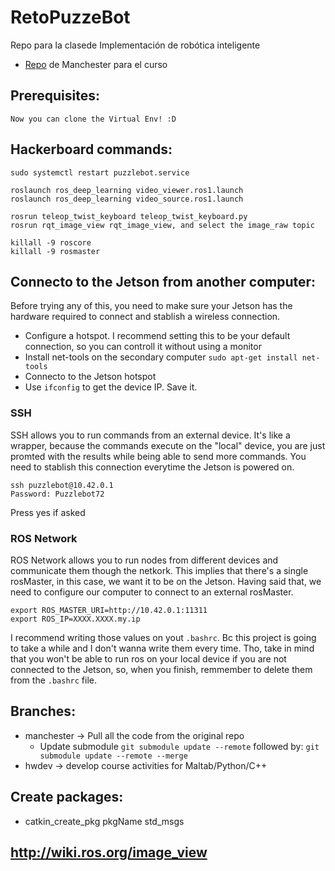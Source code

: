 # RetoPuzzeBot
Repo para la clasede Implementación de robótica inteligente


* [Repo](https://github.com/Manchester-Robotics/ROSApril2022_Students) de Manchester para el curso

## Prerequisites:
    Now you can clone the Virtual Env! :D

## Hackerboard commands:

    sudo systemctl restart puzzlebot.service

    roslaunch ros_deep_learning video_viewer.ros1.launch
    roslaunch ros_deep_learning video_source.ros1.launch

    rosrun teleop_twist_keyboard teleop_twist_keyboard.py
    rosrun rqt_image_view rqt_image_view, and select the image_raw topic

    killall -9 roscore
    killall -9 rosmaster


## Connecto to the Jetson from another computer:

Before trying any of this, you need to make sure your Jetson has the hardware required to connect and stablish a wireless connection. 
* Configure a hotspot. I recommend setting this to be your default connection, so you can controll it without using a monitor
* Install net-tools on the secondary computer `sudo apt-get install net-tools`
* Connecto to the Jetson hotspot
* Use `ifconfig` to get the device IP. Save it. 

### SSH

SSH allows you to run commands from an external device. It's like a wrapper, because the commands execute on the "local" device, you are just promted with the results while being able to send more commands. 
You need to stablish this connection everytime the Jetson is powered on. 

    ssh puzzlebot@10.42.0.1
    Password: Puzzlebot72

Press yes if asked

### ROS Network

ROS Network allows you to run nodes from different devices and communicate them though the netkork.
This implies that there's a single rosMaster, in this case, we want it to be on the Jetson. Having said that, we need to configure our computer to connect to an external rosMaster.

    export ROS_MASTER_URI=http://10.42.0.1:11311
    export ROS_IP=XXXX.XXXX.my.ip

I recommend writing those values on yout `.bashrc`. Bc this project is going to take a while and I don't wanna write them every time. Tho, take in mind that you won't be able to run ros on your local device if you are not connected to the Jetson, so, when you finish, remmember to delete them from the `.bashrc` file.

## Branches:
* manchester -> Pull all the code from the original repo 
    * Update submodule `git submodule update --remote` followed by: `git submodule update --remote --merge`
* hwdev -> develop course activities for Maltab/Python/C++


## Create packages: 
* catkin_create_pkg pkgName std_msgs 

## http://wiki.ros.org/image_view